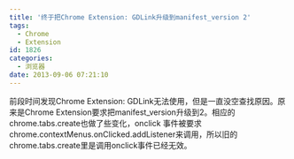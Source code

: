 ```yaml
---
title: '终于把Chrome Extension: GDLink升级到manifest_version 2'
tags:
  - Chrome
  - Extension
id: 1826
categories:
  - 浏览器
date: 2013-09-06 07:21:10
---
```


前段时间发现Chrome Extension: GDLink无法使用，但是一直没空查找原因。原来是Chrome Extension要求把manifest_version升级到2。相应的chrome.tabs.create也做了些变化，onclick 事件被要求chrome.contextMenus.onClicked.addListener来调用，所以旧的chrome.tabs.create里是调用onclick事件已经无效。